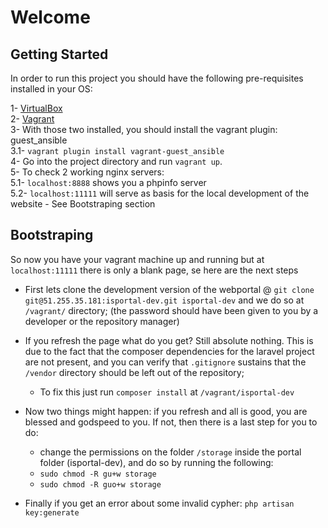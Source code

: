 # Welcome

## Getting Started

In order to run this project you should have the following pre-requisites installed in your OS:

1- [VirtualBox](https://www.virtualbox.org/)  
2- [Vagrant](https://www.vagrantup.com/)  
3- With those two installed, you should install the vagrant plugin: guest_ansible  
    3.1- `vagrant plugin install vagrant-guest_ansible`  
    4- Go into the project directory and run `vagrant up`.  
5- To check 2 working nginx servers:   
    5.1- `localhost:8888` shows you a phpinfo server  
    5.2- `localhost:11111` will serve as basis for the local development of the website - See Bootstraping section

## Bootstraping

So now you have your vagrant machine up and running but at `localhost:11111` there is only a blank page, se here are the next steps

* First lets clone the development version of the webportal @ `git clone git@51.255.35.181:isportal-dev.git isportal-dev` and we do so at `/vagrant/` directory; (the password should have been given to you by a developer or the repository manager)
* If you refresh the page what do you get? Still absolute nothing. This is due to the fact that the composer dependencies for the laravel project are not present, and you can verify that `.gitignore` sustains that the `/vendor` directory should be left out of the repository;
    * To fix this just run `composer install` at `/vagrant/isportal-dev`

* Now two things might happen: if you refresh and all is good, you are blessed and godspeed to you. If not, then there is a last step for you to do:
    * change the permissions on the folder `/storage` inside the portal folder (isportal-dev), and do so by running the following:
    * `sudo chmod -R gu+w storage`
    * `sudo chmod -R guo+w storage`

* Finally if you get an error about some invalid cypher: `php artisan key:generate` 

